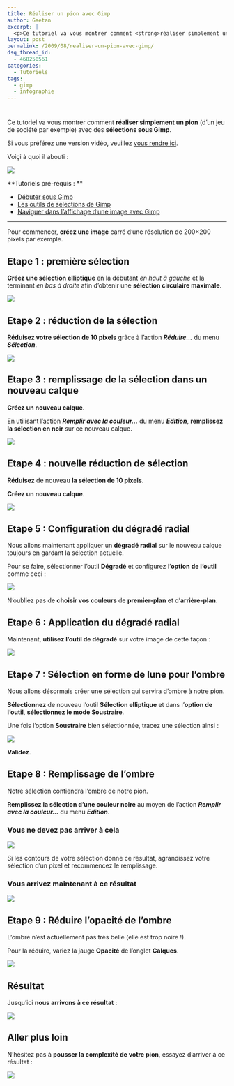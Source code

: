 ```yaml
---
title: Réaliser un pion avec Gimp
author: Gaetan
excerpt: |
  <p>Ce tutoriel va vous montrer comment <strong>réaliser simplement un pion</strong> (d'un jeu de société par exemple) avec des <strong>sélections sous Gimp</strong>.</p> <p>Si vous préférez une version vidéo, veuillez <a href="http://blog.greweb.fr/?post/2009/08/Tutoriel-Vid%C3%A9o-R%C3%A9aliser-un-pion-avec-Gimp">vous rendre ici</a>.</p> <p>Voiçi à quoi il abouti&nbsp;:</p> <p><img src="http://data.grenlibre.fr/blog/image/tuto/gimp/pion/res.png" alt="" /></p>
layout: post
permalink: /2009/08/realiser-un-pion-avec-gimp/
dsq_thread_id:
  - 468250561
categories:
  - Tutoriels
tags:
  - gimp
  - infographie
---
```

# 

Ce tutoriel va vous montrer comment **réaliser simplement un pion** (d’un jeu de société par exemple) avec des **sélections sous Gimp**.

Si vous préférez une version vidéo, veuillez [vous rendre ici][1].

 [1]: http://blog.greweb.fr/?post/2009/08/Tutoriel-Vidéo-Réaliser-un-pion-avec-Gimp

Voiçi à quoi il abouti :

![][2]

 [2]: http://data.greweb.fr/blog/image/tuto/gimp/pion/res.png



**Tutoriels pré-requis : **

*   [Débuter sous Gimp][3]
*   [Les outils de sélections de Gimp][4]
*   [Naviguer dans l’affichage d’une image avec Gimp][5]

 [3]: http://blog.greweb.fr/?post/2009/07/Débuter-sous-Gimp
 [4]: http://blog.greweb.fr/?post/2009/08/Les-outils-de-sélection-de-Gimp
 [5]: http://blog.greweb.fr/?post/2009/07/Naviguer-dans-l-affichage-d-une-image-avec-Gimp

* * *

Pour commencer, **créez une image** carré d’une résolution de 200×200 pixels par exemple.

## Etape 1 : première sélection

**Créez une sélection elliptique** en la débutant *en haut à gauche* et la terminant *en bas à droite* afin d’obtenir une **sélection circulaire maximale**.

![][6]

 [6]: http://data.greweb.fr/blog/image/tuto/gimp/pion/step1.png

## Etape 2 : réduction de la sélection

**Réduisez votre sélection de 10 pixels** grâce à l’action ***Réduire…*** du menu ***Sélection***.

![][7]

 [7]: http://data.greweb.fr/blog/image/tuto/gimp/pion/step2.png

## Etape 3 : remplissage de la sélection dans un nouveau calque

**Créez un nouveau calque**.

En utilisant l’action ***Remplir avec la couleur…*** du menu ***Edition***, **remplissez la sélection en noir** sur ce nouveau calque.

![][8]

 [8]: http://data.greweb.fr/blog/image/tuto/gimp/pion/step3.png

## Etape 4 : nouvelle réduction de sélection

**Réduisez** de nouveau **la sélection de 10 pixels**.

**Créez un nouveau calque**.

![][9]

 [9]: http://data.greweb.fr/blog/image/tuto/gimp/pion/step4.png

## Etape 5 : Configuration du dégradé radial

Nous allons maintenant appliquer un **dégradé radial** sur le nouveau calque toujours en gardant la sélection actuelle.

Pour se faire, sélectionner l’outil **Dégradé** et configurez l’**option de l’outil** comme ceci :

![][10]

 [10]: http://data.greweb.fr/blog/image/tuto/gimp/pion/step5.png

N’oubliez pas de **choisir vos couleurs** de **premier-plan** et d’**arrière-plan**.

## Etape 6 : Application du dégradé radial

Maintenant, **utilisez l’outil de dégradé** sur votre image de cette façon :

![][11]

 [11]: http://data.greweb.fr/blog/image/tuto/gimp/pion/step6.png

## Etape 7 : Sélection en forme de lune pour l’ombre

Nous allons désormais créer une sélection qui servira d’ombre à notre pion.

**Sélectionnez** de nouveau l’outil **Sélection elliptique** et dans l’**option de l’outil**, **sélectionnez le mode Soustraire**.

Une fois l’option **Soustraire** bien sélectionnée, tracez une sélection ainsi :

![][12]

 [12]: http://data.greweb.fr/blog/image/tuto/gimp/pion/step7.png

**Validez**.

## Etape 8 : Remplissage de l’ombre

Notre sélection contiendra l’ombre de notre pion.

**Remplissez la sélection d’une couleur noire** au moyen de l’action ***Remplir avec la couleur…*** du menu ***Edition***.

### Vous ne devez pas arriver à cela

![][13]

 [13]: http://data.greweb.fr/blog/image/tuto/gimp/pion/step8-bad_select.png

Si les contours de votre sélection donne ce résultat, agrandissez votre sélection d’un pixel et recommencez le remplissage.

### Vous arrivez maintenant à ce résultat

![][14]

 [14]: http://data.greweb.fr/blog/image/tuto/gimp/pion/step8.png

## Etape 9 : Réduire l’opacité de l’ombre

L’ombre n’est actuellement pas très belle (elle est trop noire !).

Pour la réduire, variez la jauge **Opacité** de l’onglet **Calques**.

![][15]

 [15]: http://data.greweb.fr/blog/image/tuto/gimp/pion/step9.png

## Résultat

Jusqu’ici **nous arrivons à ce résultat** :

![][16]

 [16]: http://data.greweb.fr/blog/image/tuto/gimp/pion/step10.png

## Aller plus loin

N’hésitez pas à **pousser la complexité de votre pion**, essayez d’arriver à ce résultat :

![][2]